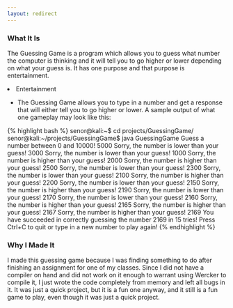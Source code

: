 ```yaml
---
layout: redirect
---
```


<h3><a id="what-it-is" class="anchor" href="#what-it-is" aria-hidden="true"><span class="octicon octicon-link"></span></a>What It Is</h3>

<p>The Guessing Game is a program which allows you to guess what number the computer is thinking and it will tell you to go higher or lower depending on what your guess is. It has one purpose and that purpose is entertainment.</p>

<li>Entertainment</li>

<ul>
<li>The Guessing Game allows you to type in a number and get a response that will either tell you to go higher or lower. A sample output of what one gameplay may look like this:</li>
</ul>

{% highlight bash %}
senor@kali:~$ cd projects/GuessingGame/
senor@kali:~/projects/GuessingGame$ java GuessingGame 
Guess a number between 0 and 10000!
5000
Sorry, the number is lower than your guess!
3000
Sorry, the number is lower than your guess!
1000
Sorry, the number is higher than your guess!
2000
Sorry, the number is higher than your guess!
2500
Sorry, the number is lower than your guess!
2300
Sorry, the number is lower than your guess!
2100
Sorry, the number is higher than your guess!
2200
Sorry, the number is lower than your guess!
2150
Sorry, the number is higher than your guess!
2190
Sorry, the number is lower than your guess!
2170
Sorry, the number is lower than your guess!
2160
Sorry, the number is higher than your guess!
2165
Sorry, the number is higher than your guess!
2167
Sorry, the number is higher than your guess!
2169
You have succeeded in correctly guessing the number 2169 in 15 tries!
Press Ctrl+C to quit or type in a new number to play again!
{% endhighlight %}

<h3><a id="why-i-made-it" class="anchor" href="#why-i-made-it" aria-hidden="true"><span class="octicon octicon-link"></span></a>Why I Made It</h3>

<p>I made this guessing game because I was finding something to do after finishing an assignment for one of my classes. Since I did not have a compiler on hand and did not work on it enough to warrant using Wercker to compile it, I just wrote the code completely from memory and left all bugs in it. It was just a quick project, but it is a fun one anyway, and it still is a fun game to play, even though it was just a quick project.</p>
